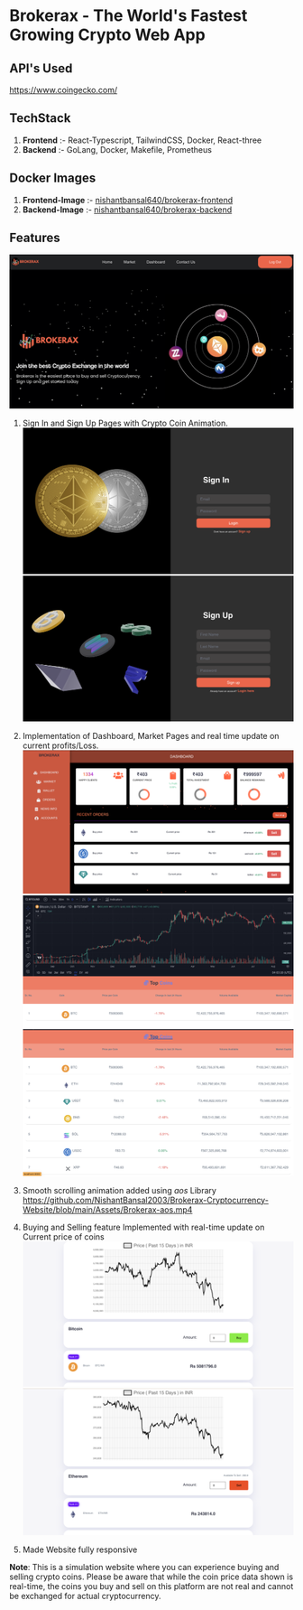 # Brokerax - The World's Fastest Growing Crypto Web App

## API's Used

https://www.coingecko.com/

## TechStack
1. **Frontend** :- React-Typescript, TailwindCSS, Docker, React-three
2. **Backend** :- GoLang, Docker, Makefile, Prometheus

## Docker Images
1. **Frontend-Image** :- [nishantbansal640/brokerax-frontend](https://hub.docker.com/r/nishantbansal640/brokerax-frontend)
2. **Backend-Image** :- [nishantbansal640/brokerax-backend](https://hub.docker.com/r/nishantbansal640/brokerax-backend)


## Features
![HomePage](Assets/HomePage.png)
1. Sign In and Sign Up Pages with Crypto Coin Animation.
![SignIn](Assets/SignInPage.png)
![SignUp](Assets/SignUpPage.png)
2. Implementation of Dashboard, Market Pages and real time update on current profits/Loss.
![DashBoard](Assets/Dashboard.png)
![Market-1](Assets/MarketPage-1.png)
![Market-2](Assets/MarketPage-2.png)
3. Smooth scrolling animation added using *aos* Library
https://github.com/NishantBansal2003/Brokerax-Cryptocurrency-Website/blob/main/Assets/Brokerax-aos.mp4

4. Buying and Selling feature Implemented with real-time update on Current price of coins 
![BuyCoins](Assets/BuyCoins.png)
![SellCoins](Assets/SellCoins.png)
5. Made Website fully responsive

**Note**: This is a simulation website where you can experience buying and selling crypto coins. Please be aware that while the coin price data shown is real-time, the coins you buy and sell on this platform are not real and cannot be exchanged for actual cryptocurrency.
